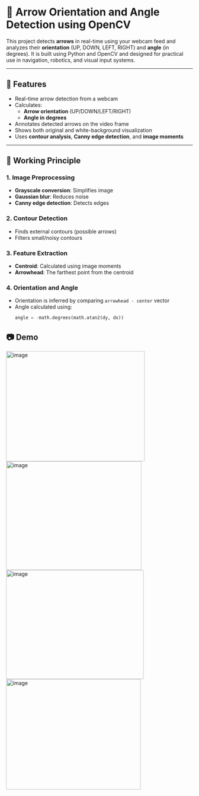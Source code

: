 # 🧭 Arrow Orientation and Angle Detection using OpenCV

This project detects **arrows** in real-time using your webcam feed and analyzes their **orientation** (UP, DOWN, LEFT, RIGHT) and **angle** (in degrees). It is built using Python and OpenCV and designed for practical use in navigation, robotics, and visual input systems.

---

## 📌 Features

- Real-time arrow detection from a webcam
- Calculates:
  - **Arrow orientation** (UP/DOWN/LEFT/RIGHT)
  - **Angle in degrees**
- Annotates detected arrows on the video frame
- Shows both original and white-background visualization
- Uses **contour analysis**, **Canny edge detection**, and **image moments**

---

## 🧠 Working Principle

### 1. **Image Preprocessing**
- **Grayscale conversion**: Simplifies image
- **Gaussian blur**: Reduces noise
- **Canny edge detection**: Detects edges

### 2. **Contour Detection**
- Finds external contours (possible arrows)
- Filters small/noisy contours

### 3. **Feature Extraction**
- **Centroid**: Calculated using image moments
- **Arrowhead**: The farthest point from the centroid
  
### 4. **Orientation and Angle**
- Orientation is inferred by comparing `arrowhead - center` vector
- Angle calculated using:
  ```python
  angle = -math.degrees(math.atan2(dy, dx))


## 📷 Demo

<img width="374" height="297" alt="image" src="https://github.com/user-attachments/assets/1f94d15f-4dd5-41c0-bc34-79e0f0167775" />
<img width="365" height="293" alt="image" src="https://github.com/user-attachments/assets/cde16dc2-96e8-4dba-b8fd-ece3841aa8d9" />
<img width="371" height="294" alt="image" src="https://github.com/user-attachments/assets/1779f8df-8645-45a5-9cd1-dbd14b0df9ce" />
<img width="363" height="298" alt="image" src="https://github.com/user-attachments/assets/33a05056-7015-432e-bac3-63f4e4de7d10" />
